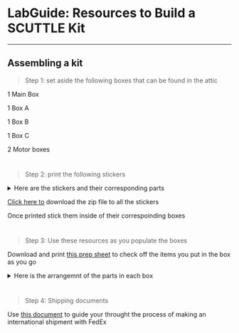 # LabGuide: Resources to Build a SCUTTLE Kit
---
## Assembling a kit

>Step 1: set aside the following boxes that can be found in the attic
 
1 Main Box

1 Box A

1 Box B

1 Box C

2 Motor boxes

# 

>Step 2: print the following stickers

<div class="accordion">

<details>
 <summary>Here are the stickers and their corresponding parts</summary>

| Sticker                                          | Parts in Box                                          |
| ------------------------------------------------ | ----------------------------------------------------- |
| ![Main Box](https://i.imgur.com/0BAN8Lt.png)     | ![Main Box Parts](https://i.imgur.com/ybz4YOg.jpeg)   |
| ![Box A](https://i.imgur.com/oKB2XZY.png)        | ![Box A Parts](https://i.imgur.com/WiouYOR.jpeg)      |
| ![Box B](https://i.imgur.com/hOTiEXX.png)        | ![Box B Parts](https://i.imgur.com/rsRm6YB.jpeg)      |
| ![Box C](https://i.imgur.com/DLG2Fs0.png)        | ![Box C Parts](https://i.imgur.com/yY3tdkl.jpeg)      |
 

</details>

</div>

[Click here to](https://lobfile.com/file/BmHM.zip) download the zip file to all the stickers

Once printed stick them inside of their correspoinding boxes

#

>Step 3: Use these resources as you populate the boxes

Download and print [this prep sheet](https://trello.com/1/cards/63d2906851d0fd11ddd750bb/attachments/645005da1430995b4fb2e5d6/download/SCTL_Shipment_Prep_Sheet.xlsx) to check off the items you put in the box as you go

<div class="accordion">

<details>
 <summary>Here is the arrangemnt of the parts in each box</summary>

 | Main Box | Box A | Box B | Box C |
 |----------|-------|-------|-------|
 | <img src="https://i.imgur.com/aJuhpUe.jpeg" width="200"/> | <img src="https://i.imgur.com/7u73hT9.jpeg" width="200"/> | <img src="https://i.imgur.com/LeR1qKr.jpeg" width="200"/> | <img src="https://i.imgur.com/Xq07OKF.jpeg" width="200"/> |

</details>

</div>

#

>Step 4: Shipping documents

Use [this document](https://lobfile.com/file/jIlC.pptx) to guide your throught the process of making an international shipment with FedEx

